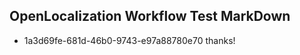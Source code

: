 ## OpenLocalization Workflow Test MarkDown
* 1a3d69fe-681d-46b0-9743-e97a88780e70 thanks!

<!--HONumber=Sep16_HO1-->


